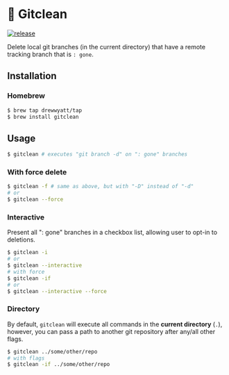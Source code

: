 # 🧽 Gitclean

[![release](https://img.shields.io/github/release-pre/drewwyatt/gitclean.svg?style=for-the-badge)](https://github.com/drewwyatt/gitclean/releases)

Delete local git branches (in the current directory) that have a remote tracking branch that is `: gone`.

## Installation

### Homebrew

```bash
$ brew tap drewwyatt/tap
$ brew install gitclean
```

## Usage

```bash
$ gitclean # executes "git branch -d" on ": gone" branches
```

### With force delete

```bash
$ gitclean -f # same as above, but with "-D" instead of "-d"
# or
$ gitclean --force
```

### Interactive

Present all ": gone" branches in a checkbox list, allowing user to opt-in to deletions.

```bash
$ gitclean -i
# or
$ gitclean --interactive
# with force
$ gitclean -if
# or
$ gitclean --interactive --force
```

### Directory

By default, `gitclean` will execute all commands in the **current directory** (`.`), however, you can pass a path to another git repository after any/all other flags.

```bash
$ gitclean ../some/other/repo
# with flags
$ gitclean -if ../some/other/repo
```
